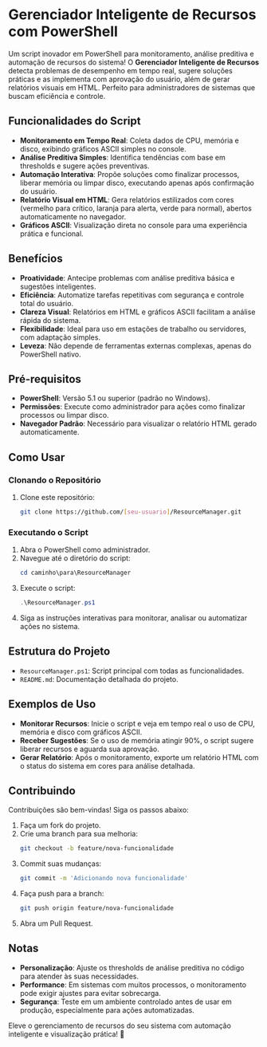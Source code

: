 # Gerenciador Inteligente de Recursos com PowerShell  

Um script inovador em PowerShell para monitoramento, análise preditiva e automação de recursos do sistema! O **Gerenciador Inteligente de Recursos** detecta problemas de desempenho em tempo real, sugere soluções práticas e as implementa com aprovação do usuário, além de gerar relatórios visuais em HTML. Perfeito para administradores de sistemas que buscam eficiência e controle.

## Funcionalidades do Script  
- **Monitoramento em Tempo Real**: Coleta dados de CPU, memória e disco, exibindo gráficos ASCII simples no console.  
- **Análise Preditiva Simples**: Identifica tendências com base em thresholds e sugere ações preventivas.  
- **Automação Interativa**: Propõe soluções como finalizar processos, liberar memória ou limpar disco, executando apenas após confirmação do usuário.  
- **Relatório Visual em HTML**: Gera relatórios estilizados com cores (vermelho para crítico, laranja para alerta, verde para normal), abertos automaticamente no navegador.  
- **Gráficos ASCII**: Visualização direta no console para uma experiência prática e funcional.

## Benefícios  
- **Proatividade**: Antecipe problemas com análise preditiva básica e sugestões inteligentes.  
- **Eficiência**: Automatize tarefas repetitivas com segurança e controle total do usuário.  
- **Clareza Visual**: Relatórios em HTML e gráficos ASCII facilitam a análise rápida do sistema.  
- **Flexibilidade**: Ideal para uso em estações de trabalho ou servidores, com adaptação simples.  
- **Leveza**: Não depende de ferramentas externas complexas, apenas do PowerShell nativo.

## Pré-requisitos  
- **PowerShell**: Versão 5.1 ou superior (padrão no Windows).  
- **Permissões**: Execute como administrador para ações como finalizar processos ou limpar disco.  
- **Navegador Padrão**: Necessário para visualizar o relatório HTML gerado automaticamente.

## Como Usar  

### Clonando o Repositório  
1. Clone este repositório:  
   ```bash
   git clone https://github.com/[seu-usuario]/ResourceManager.git
   ```  

### Executando o Script  
1. Abra o PowerShell como administrador.  
2. Navegue até o diretório do script:  
   ```powershell
   cd caminho\para\ResourceManager
   ```  
3. Execute o script:  
   ```powershell
   .\ResourceManager.ps1
   ```  
4. Siga as instruções interativas para monitorar, analisar ou automatizar ações no sistema.

## Estrutura do Projeto  
- `ResourceManager.ps1`: Script principal com todas as funcionalidades.  
- `README.md`: Documentação detalhada do projeto.  

## Exemplos de Uso  
- **Monitorar Recursos**: Inicie o script e veja em tempo real o uso de CPU, memória e disco com gráficos ASCII.  
- **Receber Sugestões**: Se o uso de memória atingir 90%, o script sugere liberar recursos e aguarda sua aprovação.  
- **Gerar Relatório**: Após o monitoramento, exporte um relatório HTML com o status do sistema em cores para análise detalhada.

## Contribuindo  
Contribuições são bem-vindas! Siga os passos abaixo:  
1. Faça um fork do projeto.  
2. Crie uma branch para sua melhoria:  
   ```bash
   git checkout -b feature/nova-funcionalidade
   ```  
3. Commit suas mudanças:  
   ```bash
   git commit -m 'Adicionando nova funcionalidade'
   ```  
4. Faça push para a branch:  
   ```bash
   git push origin feature/nova-funcionalidade
   ```  
5. Abra um Pull Request.  

## Notas  
- **Personalização**: Ajuste os thresholds de análise preditiva no código para atender às suas necessidades.  
- **Performance**: Em sistemas com muitos processos, o monitoramento pode exigir ajustes para evitar sobrecarga.  
- **Segurança**: Teste em um ambiente controlado antes de usar em produção, especialmente para ações automatizadas.

Eleve o gerenciamento de recursos do seu sistema com automação inteligente e visualização prática! 🚀
